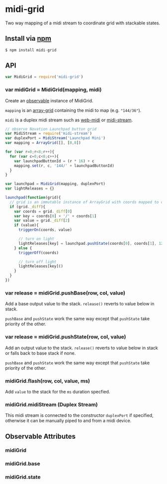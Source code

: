 midi-grid
===

Two way mapping of a midi stream to coordinate grid with stackable states.

## Install via [npm](https://npmjs.org/package/midi-grid)

```js
$ npm install midi-grid
```

## API

```js
var MidiGrid = require('midi-grid')
```

### var midiGrid = MidiGrid(mapping, midi)

Create an [observable](https://github.com/mmckegg/observ-grid) instance of MidiGrid. 

`mapping` is an [array-grid](https://github.com/mmckegg/array-grid) containing the midi to map (e.g. `"144/36"`).

`midi` is a duplex midi stream such as [web-midi](https://github.com/mmckegg/web-midi) or [midi-stream](https://github.com/mmckegg/midi-stream).

```js
// observe Novation Launchpad button grid
var MidiStream = require('midi-stream')
var duplexPort = MidiStream('Launchpad Mini')
var mapping = ArrayGrid([], [8,8])

for (var r=0;r<8;r++){
  for (var c=0;c<8;c++){
    var launchpadButtonId = (r * 16) + c
    mapping.set(r, c, '144/' + launchpadButtonId)
  }
}

var launchpad = MidiGrid(mapping, duplexPort)
var lightReleases = {}

launchpad(function(grid){
  // grid is an immutable instance of ArrayGrid with coords mapped to current values
  if (grid._diff){
    var coords = grid._diff[0]
    var key = coords[0] + '/' + coords[1]
    var value = grid._diff[2]
    if (value){
      triggerOn(coords, value)

      // turn on light
      lightReleases[key] = launchpad.pushState(coords[0], coords[1], 127)
    } else {
      triggerOff(coords)

      // turn off light
      lightReleases[key]()
    }
  }
})
```

### var release = midiGrid.pushBase(row, col, value)

Add a base output value to the stack. `release()` reverts to value below in stack.

`pushBase` and `pushState` work the same way except that `pushState` take priority of the other.

### var release = midiGrid.pushState(row, col, value)

Add an output value to the stack. `release()` reverts to value below in stack or falls back to base stack if none.

`pushBase` and `pushState` work the same way except that `pushState` take priority of the other.

### midiGrid.flash(row, col, value, ms)

Add `value` to the stack for the `ms` duration specfied.

### midiGrid.midiStream (Duplex Stream)

This midi stream is connected to the constructor `duplexPort` if specified, otherwise it can be manually piped to and from a midi device.

## Observable Attributes

### midiGrid

### midiGrid.base

### midiGrid.state